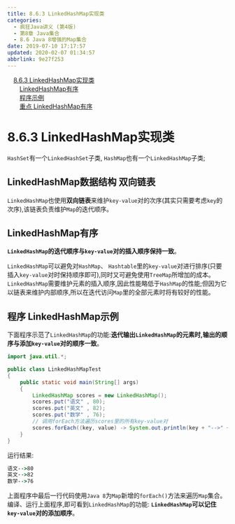 ```yaml
---
title: 8.6.3 LinkedHashMap实现类
categories: 
  - 疯狂Java讲义 (第4版)
  - 第8章 Java集合
  - 8.6 Java 8增强的Map集合
date: 2019-07-10 17:17:57
updated: 2020-02-07 01:34:57
abbrlink: 9e27f253
---
```

<div id='my_toc'><a href="/JavaReadingNotes/9e27f253/#8-6-3-LinkedHashMap实现类" class="header_1">8.6.3 LinkedHashMap实现类</a>&nbsp;<br><a href="/JavaReadingNotes/9e27f253/#LinkedHashMap有序" class="header_2">LinkedHashMap有序</a>&nbsp;<br><a href="/JavaReadingNotes/9e27f253/#程序示例" class="header_2">程序示例</a>&nbsp;<br><a href="/JavaReadingNotes/9e27f253/#重点-LinkedHashMap有序" class="header_2">重点 LinkedHashMap有序</a>&nbsp;<br></div>
<style>.header_1{margin-left: 1em;}.header_2{margin-left: 2em;}.header_3{margin-left: 3em;}.header_4{margin-left: 4em;}.header_5{margin-left: 5em;}.header_6{margin-left: 6em;}</style>
<!--more-->
<script>if (navigator.platform.search('arm')==-1){document.getElementById('my_toc').style.display = 'none';}var e,p = document.getElementsByTagName('p');while (p.length>0) {e = p[0];e.parentElement.removeChild(e);}</script>

<!--end-->
<!--SSTStart-->
# 8.6.3 LinkedHashMap实现类
`HashSet`有一个`LinkedHashSet`子类, `HashMap`也有一个`LinkedHashMap`子类; 
## LinkedHashMap数据结构 双向链表
`LinkedHashMap`也使用**双向链表**来维护`key-value`对的次序(其实只需要考虑`key`的次序),该链表负责维护`Map`的迭代顺序。
## LinkedHashMap有序
**`LinkedHashMap`的迭代顺序与`key-value`对的插入顺序保持一致**。

`LinkedHashMap`可以避免对`HashMap`、 `Hashtable`里的`key-value`对进行排序(只要插入`key-value`对时保持顺序即可),同时又可避免使用`TreeMap`所增加的成本。
`LinkedHashMap`需要维护元素的插入顺序,因此性能略低于`HashMap`的性能;但因为它以链表来维护内部顺序,所以在迭代访问`Map`里的全部元素时将有较好的性能。
## 程序 LinkedHashMap示例
下面程序示范了`LinkedHashMap`的功能:**迭代输出`LinkedHashMap`的元素时,输出的顺序与添加`key-value`对的顺序一致**。
```java
import java.util.*;

public class LinkedHashMapTest
{
    public static void main(String[] args)
    {
        LinkedHashMap scores = new LinkedHashMap();
        scores.put("语文" , 80);
        scores.put("英文" , 82);
        scores.put("数学" , 76);
        // 调用forEach方法遍历scores里的所有key-value对
        scores.forEach((key, value) -> System.out.println(key + "-->" + value));
    }
}
```
运行结果:
```cmd
语文-->80
英文-->82
数学-->76
```
上面程序中最后一行代码使用`Java 8`为`Map`新增的`forEach()`方法来遍历`Map`集合。编译、运行上面程序,即可看到`LinkedHashMap`的功能: **`LinkedHashMap`可以记住`key-value`对的添加顺序**。
<!--SSTStop-->